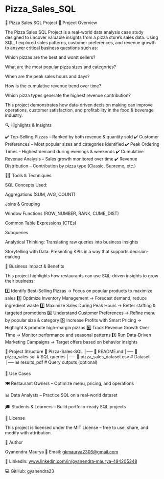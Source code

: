 # Pizza_Sales_SQL

🍕 Pizza Sales SQL Project
📌 Project Overview

The Pizza Sales SQL Project is a real-world data analysis case study designed to uncover valuable insights from a pizza store’s sales data. Using SQL, I explored sales patterns, customer preferences, and revenue growth to answer critical business questions such as:

Which pizzas are the best and worst sellers?

What are the most popular pizza sizes and categories?

When are the peak sales hours and days?

How is the cumulative revenue trend over time?

Which pizza types generate the highest revenue contribution?

This project demonstrates how data-driven decision making can improve operations, customer satisfaction, and profitability in the food & beverage industry.

🔍 Highlights & Insights

✔️ Top-Selling Pizzas – Ranked by both revenue & quantity sold
✔️ Customer Preferences – Most popular sizes and categories identified
✔️ Peak Ordering Times – Highest demand during evenings & weekends
✔️ Cumulative Revenue Analysis – Sales growth monitored over time
✔️ Revenue Distribution – Contribution by pizza type (Classic, Supreme, etc.)

👨‍💻 Tools & Techniques

SQL Concepts Used:

Aggregations (SUM, AVG, COUNT)

Joins & Grouping

Window Functions (ROW_NUMBER, RANK, CUME_DIST)

Common Table Expressions (CTEs)

Subqueries

Analytical Thinking: Translating raw queries into business insights

Storytelling with Data: Presenting KPIs in a way that supports decision-making

🚀 Business Impact & Benefits

This project highlights how restaurants can use SQL-driven insights to grow their business:

1️⃣ Identify Best-Selling Pizzas → Focus on popular products to maximize sales
2️⃣ Optimize Inventory Management → Forecast demand, reduce ingredient waste
3️⃣ Maximize Sales During Peak Hours → Better staffing & targeted promotions
4️⃣ Understand Customer Preferences → Refine menu by popular size & category
5️⃣ Increase Profits with Smart Pricing → Highlight & promote high-margin pizzas
6️⃣ Track Revenue Growth Over Time → Monitor performance and seasonal patterns
7️⃣ Run Data-Driven Marketing Campaigns → Target offers based on behavior insights

📂 Project Structure
📁 Pizza-Sales-SQL
│── 📄 README.md
│── 📄 pizza_sales.sql        # SQL queries
│── 📄 pizza_sales_dataset.csv  # Dataset
│── 📊 results_pdf    # Query outputs (optional)

📌 Use Cases

🍽 Restaurant Owners – Optimize menu, pricing, and operations

📊 Data Analysts – Practice SQL on a real-world dataset

🎓 Students & Learners – Build portfolio-ready SQL projects

📜 License

This project is licensed under the MIT License – free to use, share, and modify with attribution.

👤 Author

Gyanendra Maurya
📧 Email: gkmaurya2306@gmail.com

🔗 LinkedIn: www.linkedin.com/in/gyanendra-maurya-494205348

💻 GitHub: gyanendra23
